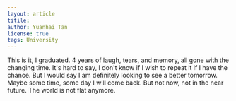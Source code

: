 ```yaml
---
layout: article
titile: 
author: Yuanhai Tan
license: true
tags: University
---
```

This is it, I graduated. 4 years of laugh, tears, and memory, all gone with the changing time. It's hard to say, I don't know if I wish to repeat it if I have the chance. But I would say I am definitely looking to see a better tomorrow. Maybe some time, some day I will come back. But not now, not in the near future. The world is not flat anymore.  